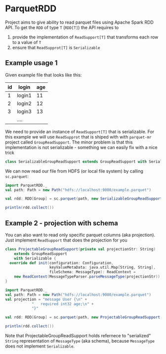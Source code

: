 # ParquetRDD

Project aims to give ability to read parquet files using Apache Spark RDD API.
To get the `RDD` of type `T` (`RDD[T]`) the API requires to 
1. provide the implementation of `ReadSupport[T]` that transforms each row to a value of `T`
2. ensure that `ReadSupprot[T]` is `Serializable`

## Example usage 1

Given example file that looks like this:

| id  | login  | age |
| --- | ------ | ----|
| 1   | login1 | 11  |
| 2   | login2 | 12  |
| 3   | login3 | 13  |
|     | ....   |     |

We need to provide an instance of `ReadSupport[T]` that is serializable. For this example we will use `ReadSupprot` that is shiped with with `parquet-mr` project called `GroupReadSupport`. The minor problem is that this implementation is not serializable - something we can easily fix with a nice trick

```scala
class SerializableGroupReadSupport extends GroupReadSupport with Serializable
```

We can now read our file from HDFS (or local file system) by calling `sc.parquet`:

```scala
import ParquetRDD._
val path: Path = new Path("hdfs://localhost:9000/example.parquet")

val rdd: RDD[Group] = sc.parquet(path, new SerializableGroupReadSupport())

println(rdd.collect())
```

## Example 2 - projection with schema

You can also want to read only specific parquet columns (aka projection). Just implement `ReadSupport` that does the projection for you

```scala
class ProjectableGroupReadSupport(private val projectionStr: String)
    extends GroupReadSupport
    with Serializable {
  override def init(configuration: Configuration,
                    keyValueMetaData: java.util.Map[String, String],
                    fileSchema: MessageType): ReadContext =
    new ReadContext(MessageTypeParser.parseMessageType(projectionStr))
}

import ParquetRDD._
val path: Path = new Path("hdfs://localhost:9000/example.parquet")
val projection = "message User {\n" +
            "   required int32 age;\n" +
            "}"

val rdd: RDD[Group] = sc.parquet(path, new ProjectableGroupReadSupport(projection))

println(rdd.collect())
```

Note that ProjectableGroupReadSupport holds refernece to "serialized" `String` representation of `MessageType` (aka schema), because `MessageType` does not implement `Serializable`.
